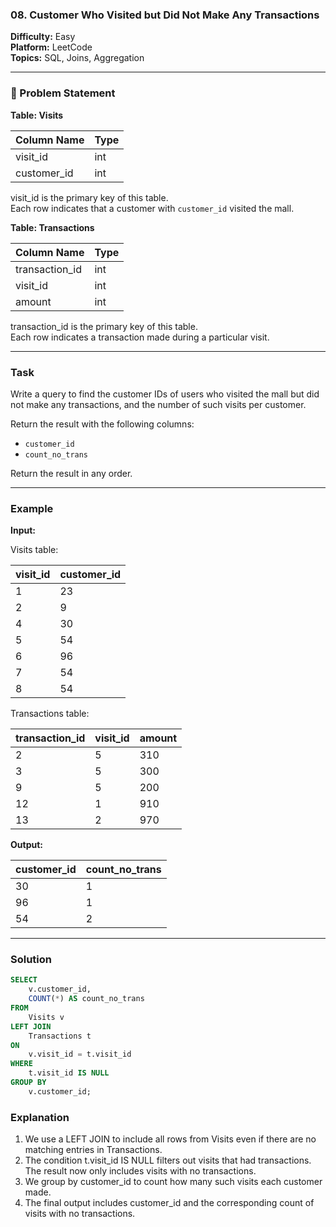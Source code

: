 ### 08. Customer Who Visited but Did Not Make Any Transactions  
**Difficulty:** Easy  
**Platform:** LeetCode  
**Topics:** SQL, Joins, Aggregation  

---

### 🧩 Problem Statement  

**Table: Visits**

| Column Name | Type  |
|-------------|-------|
| visit_id    | int   |
| customer_id | int   |

visit_id is the primary key of this table.  
Each row indicates that a customer with `customer_id` visited the mall.

**Table: Transactions**

| Column Name    | Type  |
|----------------|-------|
| transaction_id | int   |
| visit_id       | int   |
| amount         | int   |

transaction_id is the primary key of this table.  
Each row indicates a transaction made during a particular visit.

---

### Task  
Write a query to find the customer IDs of users who visited the mall but did not make any transactions, and the number of such visits per customer.  

Return the result with the following columns:  
- `customer_id`  
- `count_no_trans`  

Return the result in any order.

---

### Example  

**Input:**  

Visits table:

| visit_id | customer_id |
|----------|-------------|
| 1        | 23          |
| 2        | 9           |
| 4        | 30          |
| 5        | 54          |
| 6        | 96          |
| 7        | 54          |
| 8        | 54          |

Transactions table:

| transaction_id | visit_id | amount |
|----------------|----------|--------|
| 2              | 5        | 310    |
| 3              | 5        | 300    |
| 9              | 5        | 200    |
| 12             | 1        | 910    |
| 13             | 2        | 970    |

**Output:**  

| customer_id | count_no_trans |
|-------------|----------------|
| 30          | 1              |
| 96          | 1              |
| 54          | 2              |

---

### Solution  

```sql
SELECT 
    v.customer_id,
    COUNT(*) AS count_no_trans
FROM 
    Visits v
LEFT JOIN 
    Transactions t
ON 
    v.visit_id = t.visit_id
WHERE 
    t.visit_id IS NULL
GROUP BY 
    v.customer_id;
```
### Explanation

1. We use a LEFT JOIN to include all rows from Visits even if there are no matching entries in Transactions.
2. The condition t.visit_id IS NULL filters out visits that had transactions. The result now only includes visits with no transactions.
3. We group by customer_id to count how many such visits each customer made.
4. The final output includes customer_id and the corresponding count of visits with no transactions.
